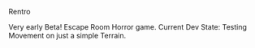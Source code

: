 Rentro

Very early Beta!
Escape Room Horror game.
Current Dev State: Testing Movement on just a simple Terrain.

